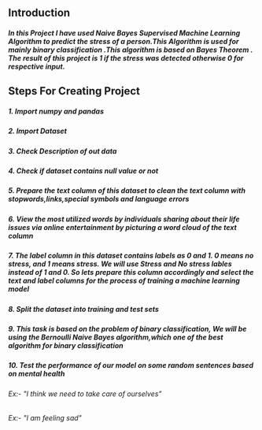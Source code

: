 

## Introduction

##### In this Project I have used Naive Bayes Supervised Machine Learning Algorithm to predict the stress of a person.This Algorithm is used for mainly binary classification .This algorithm is based on Bayes Theorem . The result of this project is 1 if the stress was detected otherwise 0 for respective input.

## Steps For Creating Project

##### 1. Import numpy and pandas
##### 2. Import Dataset
##### 3. Check Description of out data
##### 4. Check if dataset contains null value or not
##### 5. Prepare the text column of this dataset to clean the text column with stopwords,links,special symbols and language errors
##### 6. View the most utilized words by individuals sharing about their life issues  via online entertainment by picturing a word cloud of the text column
##### 7. The label column in this dataset contains labels as 0 and 1. 0 means no stress, and 1 means stress. We will use Stress and No stress lables instead of 1 and 0. So lets prepare this column accordingly and select the text and label columns for the process of training a machine learning model
##### 8. Split the dataset into training and test sets
##### 9. This task is based on the problem of binary classification, We will be using the Bernoulli Naive Bayes algorithm,which one of the best algorithm for binary classification
##### 10. Test the performance of our model on some random sentences based on mental health
######  Ex:- "I think we need to take care of ourselves"
######  Ex:- "I am feeling sad"
